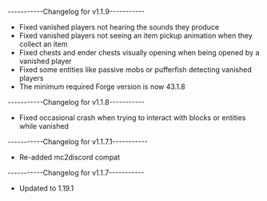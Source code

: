 -----------Changelog for v1.1.9-----------

- Fixed vanished players not hearing the sounds they produce
- Fixed vanished players not seeing an item pickup animation when they collect an item
- Fixed chests and ender chests visually opening when being opened by a vanished player
- Fixed some entities like passive mobs or pufferfish detecting vanished players
- The minimum required Forge version is now 43.1.8

-----------Changelog for v1.1.8-----------

- Fixed occasional crash when trying to interact with blocks or entities while vanished

-----------Changelog for v1.1.7.1-----------

- Re-added mc2discord compat

-----------Changelog for v1.1.7-----------

- Updated to 1.19.1